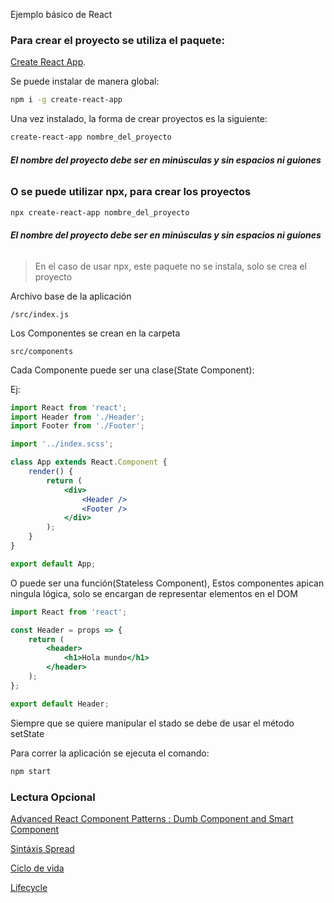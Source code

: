 Ejemplo básico de React

### Para crear el proyecto se utiliza el paquete:

[Create React App](https://github.com/facebook/create-react-app).

Se puede instalar de manera global:

```bash
npm i -g create-react-app
```

Una vez instalado, la forma de crear proyectos es la siguiente:

```bash
create-react-app nombre_del_proyecto
```

###### **El nombre del proyecto debe ser en minúsculas y sin espacios ni guiones**

### O se puede utilizar npx, para crear los proyectos

```bash
npx create-react-app nombre_del_proyecto
```

###### **El nombre del proyecto debe ser en minúsculas y sin espacios ni guiones**

> En el caso de usar npx, este paquete no se instala, solo se crea el proyecto

Archivo base de la aplicación

```
/src/index.js
```

Los Componentes se crean en la carpeta

```
src/components
```

Cada Componente puede ser una clase(State Component):

Ej:

```jsx
import React from 'react';
import Header from './Header';
import Footer from './Footer';

import '../index.scss';

class App extends React.Component {
	render() {
		return (
			<div>
				<Header />
				<Footer />
			</div>
		);
	}
}

export default App;
```

O puede ser una función(Stateless Component), Estos componentes apican ningula lógica, solo se encargan de representar elementos en el DOM

```jsx
import React from 'react';

const Header = props => {
	return (
		<header>
			<h1>Hola mundo</h1>
		</header>
	);
};

export default Header;
```

Siempre que se quiere manipular el stado se debe de usar el método setState

Para correr la aplicación se ejecuta el comando:

```bash
npm start
```

### Lectura Opcional

[Advanced React Component Patterns : Dumb Component and Smart Component](https://medium.com/@pramonowang/advanced-react-component-patterns-dumb-component-and-smart-component-4cb50fa63aa9)

[Sintáxis Spread](https://developer.mozilla.org/es/docs/Web/JavaScript/Referencia/Operadores/Sintaxis_Spread)

[Ciclo de vida](https://medium.com/@pedroparra/react-js-y-el-ciclo-de-vida-de-los-componentes-5d083e5089c6)

[Lifecycle](https://reactjs.org/docs/react-component.html)
